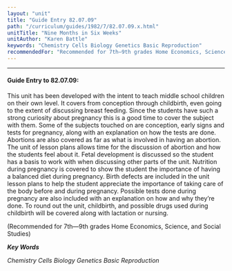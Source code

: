 ```yaml
---
layout: "unit"
title: "Guide Entry 82.07.09"
path: "/curriculum/guides/1982/7/82.07.09.x.html"
unitTitle: "Nine Months in Six Weeks"
unitAuthor: "Karen Battle"
keywords: "Chemistry Cells Biology Genetics Basic Reproduction"
recommendedFor: "Recommended for 7th—9th grades Home Economics, Science, and Social Studies"
---
```

<body>
<hr/>
 <h4>
  Guide Entry to 82.07.09:
 </h4>
 This unit has been developed with the intent to teach middle school children on their own level.  It covers from conception through childbirth, even going to the extent of discussing breast feeding. Since the students have such a strong curiosity about pregnancy this is a good time to cover the subject with them.  Some of the subjects touched on are conception, early signs and tests for pregnancy, along with an explanation on how the tests are done.  Abortions are also covered as far as what is involved in having an abortion.  The unit of lesson plans allows time for the discussion of abortion and how the students feel about it.  Fetal development is discussed so the student has a basis to work with when discussing other parts of the unit. Nutrition during pregnancy is covered to show the student the importance of having a balanced diet during pregnancy.  Birth defects are included in the unit lesson plans to help the student appreciate the importance of taking care of the body before and during pregnancy.  Possible tests done during pregnancy are also included with an explanation on how and why they’re done.  To round out the unit, childbirth, and possible drugs used during childbirth will be covered along with lactation or nursing.
 <p>
  (Recommended for 7th—9th grades Home Economics, Science, and Social Studies)
 </p>
<p>
  <b>
   <i>
    Key Words
   </i>
  </b>
  <br/>
 </p>
 <p>
  <i>
   Chemistry Cells Biology Genetics Basic Reproduction
  </i>
 </p>

</body>